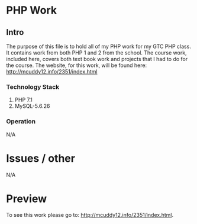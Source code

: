 # PHP Work
## Intro

The purpose of this file is to hold all of my PHP work for my GTC PHP class. It contains work from both PHP 1 and 2 from the school. The course work, included here, covers both text book work and projects that I had to do for the course. 
The website, for this work, will be found here: http://mcuddy12.info/2351/index.html

### Technology Stack

1. PHP 7.1
2. MySQL-5.6.26

### Operation

N/A

# Issues / other 

N/A

# Preview

To see this work please go to: http://mcuddy12.info/2351/index.html.